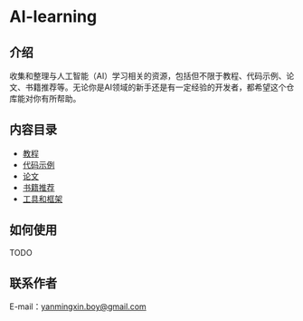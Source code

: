 # AI-learning

## 介绍

收集和整理与人工智能（AI）学习相关的资源，包括但不限于教程、代码示例、论文、书籍推荐等。无论你是AI领域的新手还是有一定经验的开发者，都希望这个仓库能对你有所帮助。

## 内容目录

- [教程](tutorials)
- [代码示例](code-examples)
- [论文](papers)
- [书籍推荐](books)
- [工具和框架](tools)

## 如何使用

TODO

## 联系作者

E-mail：yanmingxin.boy@gmail.com